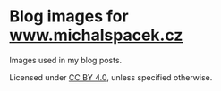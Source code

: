 # Blog images for www.michalspacek.cz #

Images used in my blog posts.

Licensed under [CC BY 4.0](https://creativecommons.org/licenses/by/4.0/), unless specified otherwise.

